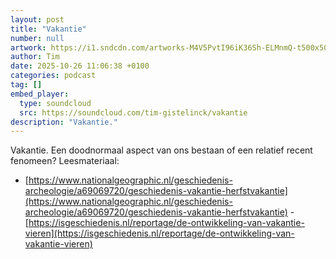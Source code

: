 ```yaml
---
layout: post
title: "Vakantie"
number: null
artwork: https://i1.sndcdn.com/artworks-M4V5PvtI96iK36Sh-ELMnmQ-t500x500.png
author: Tim
date: 2025-10-26 11:06:38 +0100
categories: podcast
tag: []
embed_player:
  type: soundcloud
  src: https://soundcloud.com/tim-gistelinck/vakantie
description: "Vakantie."
---
```

Vakantie. Een doodnormaal aspect van ons bestaan of een relatief recent fenomeen? 
Leesmateriaal:
- [https://www.nationalgeographic.nl/geschiedenis-archeologie/a69069720/geschiedenis-vakantie-herfstvakantie](https://www.nationalgeographic.nl/geschiedenis-archeologie/a69069720/geschiedenis-vakantie-herfstvakantie)
-[https://isgeschiedenis.nl/reportage/de-ontwikkeling-van-vakantie-vieren](https://isgeschiedenis.nl/reportage/de-ontwikkeling-van-vakantie-vieren)
